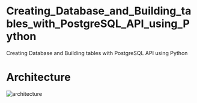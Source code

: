 # Creating_Database_and_Building_tables_with_PostgreSQL_API_using_Python
Creating Database and Building tables with PostgreSQL API using Python
# Architecture
![architecture](https://github.com/LatifaBENIDDER/Creating_Database_and_Building_tables_with_PostgreSQL_API_using_Python/assets/117907196/0049191f-dbae-419c-851a-af5f2927b18a)
